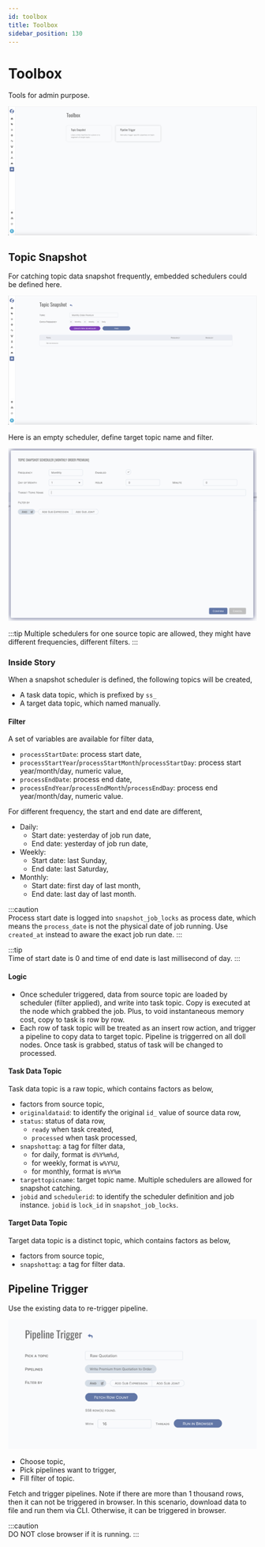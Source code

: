 ```yaml
---
id: toolbox  
title: Toolbox  
sidebar_position: 130
---
```


# Toolbox

Tools for admin purpose.

![Toolbox Index](images/toolbox.png)

## Topic Snapshot

For catching topic data snapshot frequently, embedded schedulers could be defined here.

![Topic Snapshot](images/topic-snapshot.png)

Here is an empty scheduler, define target topic name and filter.

![Topic Snapshot Scheduler](images/topic-snapshot-scheduler.png)

:::tip
Multiple schedulers for one source topic are allowed, they might have different frequencies, different filters.
:::

### Inside Story

When a snapshot scheduler is defined, the following topics will be created,

- A task data topic, which is prefixed by `ss_`
- A target data topic, which named manually.

#### Filter

A set of variables are available for filter data,

- `processStartDate`: process start date,
- `processStartYear`/`processStartMonth`/`processStartDay`: process start year/month/day, numeric value,
- `processEndDate`: process end date,
- `processEndYear`/`processEndMonth`/`processEndDay`: process end year/month/day, numeric value.

For different frequency, the start and end date are different,

- Daily:
	- Start date: yesterday of job run date,
	- End date: yesterday of job run date,
- Weekly:
	- Start date: last Sunday,
	- End date: last Saturday,
- Monthly:
	- Start date: first day of last month,
	- End date: last day of last month.

:::caution  
Process start date is logged into `snapshot_job_locks` as process date, which means the `process_date` is not the physical date of job
running. Use `created_at` instead to aware the exact job run date.
:::

:::tip  
Time of start date is 0 and time of end date is last millisecond of day.
:::

#### Logic

- Once scheduler triggered, data from source topic are loaded by scheduler (filter applied), and write into task topic. Copy is executed at
  the node which grabbed the job. Plus, to void instantaneous memory cost, copy to task is row by row.
- Each row of task topic will be treated as an insert row action, and trigger a pipeline to copy data to target topic. Pipeline is
  triggerred on all doll nodes. Once task is grabbed, status of task will be changed to processed.

#### Task Data Topic

Task data topic is a raw topic, which contains factors as below,

- factors from source topic,
- `originaldataid`: to identify the original `id_` value of source data row,
- `status`: status of data row,
	- `ready` when task created,
	- `processed` when task processed,
- `snapshottag`: a tag for filter data,
	- for daily, format is `d%Y%m%d`,
	- for weekly, format is `w%Y%U`,
	- for monthly, format is `m%Y%m`
- `targettopicname`: target topic name. Multiple schedulers are allowed for snapshot catching.
- `jobid` and `schedulerid`: to identify the scheduler definition and job instance. `jobid` is `lock_id` in `snapshot_job_locks`.

#### Target Data Topic

Target data topic is a distinct topic, which contains factors as below,

- factors from source topic,
- `snapshottag`: a tag for filter data.

## Pipeline Trigger

Use the existing data to re-trigger pipeline.

![Pipeline Trigger](images/pipeline-trigger.png)

- Choose topic,
- Pick pipelines want to trigger,
- Fill filter of topic.

Fetch and trigger pipelines. Note if there are more than 1 thousand rows, then it can not be triggered in browser. In this scenario,
download data to file and run them via CLI. Otherwise, it can be triggered in browser.

:::caution  
DO NOT close browser if it is running.
:::